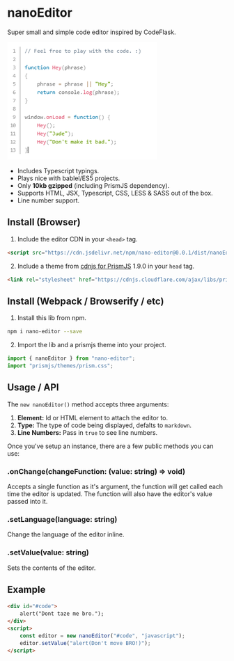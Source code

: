# nanoEditor

Super small and simple code editor inspired by CodeFlask.

<img src="https://raw.githubusercontent.com/ClickSimply/nanoEditor/master/preview.png" alt="Demo">

- Includes Typescript typings.
- Plays nice with bablel/ES5 projects.
- Only **10kb gzipped** (including PrismJS dependency).
- Supports HTML, JSX, Typescript, CSS, LESS & SASS out of the box. 
- Line number support.

## Install (Browser)
1. Include the editor CDN in your `<head>` tag.
```html
<script src="https://cdn.jsdelivr.net/npm/nano-editor@0.0.1/dist/nanoEditor.min.js"></script>
```

2. Include a theme from [cdnjs for PrismJS](https://cdnjs.com/libraries/prism) 1.9.0 in your `head` tag.
```html
<link rel="stylesheet" href="https://cdnjs.cloudflare.com/ajax/libs/prism/1.9.0/themes/prism.min.css" />
```

## Install (Webpack / Browserify / etc)

1. Install this lib from npm.
```sh
npm i nano-editor --save
```

2. Import the lib and a prismjs theme into your project.
```js
import { nanoEditor } from "nano-editor";
import "prismjs/themes/prism.css";
```

## Usage / API

The `new nanoEditor()` method accepts three arguments:
1. **Element:** Id or HTML element to attach the editor to.
2. **Type:** The type of code being displayed, defalts to `markdown`.
3. **Line Numbers:** Pass in `true` to see line numbers.

Once you've setup an instance, there are a few public methods you can use:

### .onChange(changeFunction: (value: string) => void)
Accepts a single function as it's argument, the function will get called each time the editor is updated.  The function will also have the editor's value passed into it.

### .setLanguage(language: string)
Change the language of the editor inline.

### .setValue(value: string)
Sets the contents of the editor.

## Example
```html
<div id="#code">
    alert("Dont taze me bro.");
</div>
<script>
    const editor = new nanoEditor("#code", "javascript");
    editor.setValue("alert(Don't move BRO!)");
</script>
```

